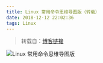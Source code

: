 ```yaml
---
title: Linux 常用命令思维导图版（转载）
date: 2018-12-12 22:02:36
tags: Linux
---
```

> 转载自：[博客链接](https://blog.csdn.net/github_37767025/article/details/60871057)

![Linux 常用命令思维导图版](图1.PNG)